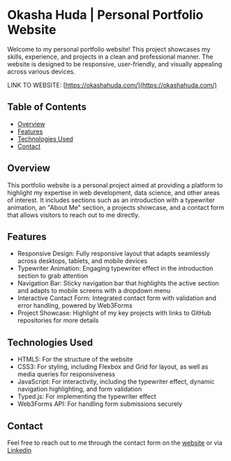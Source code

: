 # Okasha Huda | Personal Portfolio Website
Welcome to my personal portfolio website! This project showcases my skills, experience, and projects in a clean and professional manner. The website is designed to be responsive, user-friendly, and visually appealing across various devices.

LINK TO WEBSITE: [https://okashahuda.com/](https://okashahuda.com/)

## Table of Contents
- [Overview](#overview) 
- [Features](#features)
- [Technologies Used](#technologies-used)
- [Contact](#contact)

## Overview
This portfolio website is a personal project aimed at providing a platform to highlight my expertise in web development, data science, and other areas of interest. It includes sections such as an introduction with a typewriter animation, an "About Me" section, a projects showcase, and a contact form that allows visitors to reach out to me directly.

## Features
- Responsive Design: Fully responsive layout that adapts seamlessly across desktops, tablets, and mobile devices
- Typewriter Animation: Engaging typewriter effect in the introduction section to grab attention
- Navigation Bar: Sticky navigation bar that highlights the active section and adapts to mobile screens with a dropdown menu
- Interactive Contact Form: Integrated contact form with validation and error handling, powered by Web3Forms
- Project Showcase: Highlight of my key projects with links to GitHub repositories for more details

## Technologies Used
- HTML5: For the structure of the website
- CSS3: For styling, including Flexbox and Grid for layout, as well as media queries for responsiveness
- JavaScript: For interactivity, including the typewriter effect, dynamic navigation highlighting, and form validation
- Typed.js: For implementing the typewriter effect
- Web3Forms API: For handling form submissions securely

## Contact
Feel free to reach out to me through the contact form on the [website](https://okashahuda.com/) or via [Linkedin](https://www.linkedin.com/in/okashashuda/)
